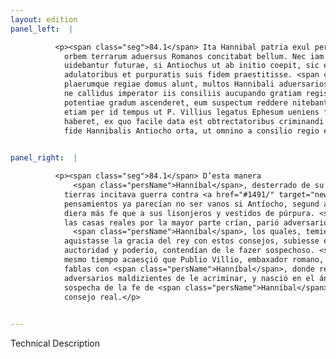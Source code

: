 ```yaml
---
layout: edition
panel_left:  |

          <p><span class="seg">84.1</span> Ita Hannibal patria exul per totum
            orbem terrarum aduersus Romanos concitabat bellum. Nec iam inanes eae cogitationes
            uidebantur futurae, si Antiochus ut ab initio coepit, sic etiam postea ei magis quam
            adulatoribus et purpuratis suis fidem praestitisse. <span class="seg">2</span> Sed inuidia quam
            plaerumque regiae domus alunt, multos Hannibali aduersarios peperit, qui cum uererentur,
            ne callidus imperator iis consiliis aucupando gratiam regis in maximum auctoritatis et
            potentiae gradum ascenderet, eum suspectum reddere nitebantur. <span class="seg">3</span> Accidit
            etiam per id tempus ut P. Villius legatus Ephesum ueniens frequentem cum Poeno sermonem
            haberet, ex quo facile data est obtrectatoribus criminandi facultas et tanta suspicio de
            fide Hannibalis Antiocho orta, ut omnino a consilio regio excluderetur.</p>
        

panel_right:  |

          <p><span class="seg">84.1</span> D’esta manera
              <span class="persName">Hanníbal</span>, desterrado de su patria, por todo el çircuyto de las
            tierras incitava guerra contra <a href="#1491/" target="new"><img src="#1491/"/></a>[179v,b] los romanos; y aquestos sus
            pensamientos ya parecían no ser vanos si Antíocho, segund avía començado, después le
            diera más fe que a sus lisonjeros y vestidos de púrpura. <span class="seg">2</span> Mas la invidia que
            las casas reales por la mayor parte crían, parió adversarios a
              <span class="persName">Hanníbal</span>, los quales, temiendo que tan cauteloso capitán, si
            aquistasse la gracia del rey con estos consejos, subiesse en muy alto grado de
            auctoridad y poderío, contendían de le fazer sospechoso. <span class="seg">3</span> Assí mesmo, en el
            mesmo tiempo acaesçió que Publio Villio, embaxador romano, vino a Épheso y ovo muchas
            fablas con <span class="persName">Hanníbal</span>, donde resultó ligera facultad a los
            adversarios maldizientes de le acriminar, y nasció en el ánimo de Anthíoco tanta
            sospecha de la fe de <span class="persName">Hanníbal</span>, que del todo fue excludido del
            consejo real.</p>
        

---
```


Technical Description 